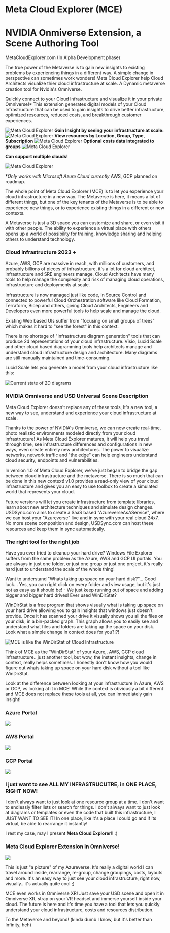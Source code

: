 # Meta Cloud Explorer (MCE)
# NVIDIA Onmiverse Extension, a Scene Authoring Tool

MetaCloudExplorer.com
(In Alpha Development phase)

The true power of the Metaverse is to gain new insights to existing problems by experiencing things in a different way.  A simple change in perspective can sometimes work wonders!  Meta Cloud Explorer help Cloud Architects visualize thier cloud infrastructure at scale.  A Dynamic metaverse creation tool for Nvidia's Omniverse.

Quickly connect to your Cloud Infrastructure and visualize it in your private Omniverse!*
This extension generates digital models of your Cloud Infrastructure that can be used to gain insights to drive better infrastructure, optimized resources, reduced costs, and breakthrough customer experiences.

![Meta Cloud Explorer](https://github.com/CloudArchitectLive/MetaCloudExplorer/blob/main/exts/meta.cloud.explorer.azure/data/resources/azurescaled.png)
**Gain Insight by seeing your infrastructure at scale:**
![Meta Cloud Explorer](https://github.com/CloudArchitectLive/MetaCloudExplorer/blob/main/exts/meta.cloud.explorer.azure/data/resources/resourcegroups.png)
**View resources by Location, Group, Type, Subscription**
![Meta Cloud Explorer](https://github.com/CloudArchitectLive/MetaCloudExplorer/blob/main/exts/meta.cloud.explorer.azure/data/resources/westus.png)
**Optional costs data integrated to groups**
![Meta Cloud Explorer](https://github.com/CloudArchitectLive/MetaCloudExplorer/blob/main/exts/meta.cloud.explorer.azure/data/resources/costs.png)

**Can support multiple clouds!**

![Meta Cloud Explorer](https://github.com/CloudArchitectLive/MetaCloudExplorer/blob/main/exts/meta.cloud.explorer.azure/data/resources/aws-azure-gcp.png)

**Only works with Microsoft Azure Cloud currently*
AWS, GCP planned on roadmap.

The whole point of Meta Cloud Explorer (MCE) is to let you experience your cloud infrastructure in a new way.  The Metaverse is here, it means a lot of different things, but one of the key tenants of the Metaverse is to be able to experience new things, or to experience existing things in a different or new contexts.

A Metaverse is just a 3D space you can customize and share, or even visit it with other people.  The ability to experience a virtual place with others opens up a world of possibility for training, knowledge sharing and helping others to understand technology.   

### Cloud Infrastructure 2023 +

Azure, AWS, GCP are massive in reach, with millions of customers, and probably billions of pieces of infrastructure, it's a lot for cloud architect, infrastructure and SRE engineers manage.  Cloud Architects have many tools to help manage the complexity and risk of managing cloud operations, infrastructure and deployments at scale.

Infrastructure is now managed just like code, in Source Control and connected to powerful Cloud Orchestration software like Cloud Formation, Terraform, Bicep and others, giving Cloud Architects, Engineers and Developers even more powerful tools to help scale and manage the cloud.

Existing Web based UIs suffer from "focusing on small groups of trees" which makes it hard to "see the forest" in this context.

There is no shortage of "Infrastructure diagram generation" tools that can produce 2d representations of your cloud infrastructure.  Visio, Lucid Scale and other cloud based diagramming tools help architects manage and understand cloud infrastructure design and architecture.  Many diagrams are still manually maintained and time-consuming. 

Lucid Scale lets you generate a model from your cloud infrastructure like this:

![Current state of 2D diagrams](https://d15shllkswkct0.cloudfront.net/wp-content/blogs.dir/1/files/2021/10/lucidscale-overview.png)

### NVIDIA Omniverse and USD Universal Scene Description

Meta Cloud Explorer doesn't replace any of these tools, It's a new tool, a new way to see, understand and experience your cloud infrastructure at scale.

Thanks to the power of NVIDIA's Omniverse, we can now create real-time, photo realistic environments modeled directly from your cloud infrastructure!
As Meta Cloud Explorer matures, it will help you travel through time, see infrastructure differences and configurations in new ways, even create entirely new architectures.  The power to visualize networks, network traffic and "the edge" can help engineers understand cloud security, endpoints and vulnerabilities. 

In version 1.0 of Meta Cloud Explorer, we've just began to bridge the gap between cloud infrastructure and the metaverse.  There is so much that can be done in this new context!  v1.0 provides a read-only view of your cloud infrastructure and gives you an easy to use toolbox to create a simulated world that represents your cloud.

Future versions will let you create infrastructure from template libraries, learn about new architecture techniques and simulate design changes.
USDSync.com aims to create a SaaS based "AzureverseAsAService", where we can host your "Azureverse" live and in sync with your real cloud 24x7.
No more scene composition and design, USDSync.com can host these resources and keep them in sync automatically.

### The right tool for the right job

Have you ever tried to cleanup your hard drive?  Windows File Explorer suffers from the same problem as the Azure, AWS and GCP UI portals.  You are always in just one folder, or just one group or just one project, it's really hard just to understand the scale of the whole thing!

Want to understand "Whats taking up space on your hard disk?"...  Good luck... Yes, you can right click on every folder and view usage, but it's just not as easy as it should be! - We just keep running out of space and adding bigger and bigger hard drives! Ever used WinDirStat?

WinDirStat is a free program that shows visually what is taking up space on your hard drive allowing you to gain insights that windows just doesn't provide.  Once it has scanned your drive it visually shows you all the files on your disk, in a bin-packed graph.  This graph allows you to easily see and understand what files and folders are taking up the space on your disk.  Look what a simple change in context does for you?!?!

![MCE is like the WinDirStat of Cloud Infrastructure](https://github.com/USDSync/MetaCloudExplorer/blob/ab0d10ca2035e5db79b426425c54b79eb70ad4d9/exts/meta.cloud.explorer.azure/data/resources/windirstat.png)

Think of MCE as the "WinDirStat" of your Azure,. AWS, GCP cloud infrastructure..  just another tool, but wow, the instant insights, change in context, really helps sometimes.  I honestly don't know how you would figure out whats taking up space on your hard disk without a tool like WinDirStat.

Look at the difference between looking at your infrastructure in Azure, AWS or GCP, vs looking at it in MCE!
While the context is obviously a bit different and MCE does not replace these tools at all, you can immediately gain insight!

### Azure Portal 
![](https://github.com/USDSync/MetaCloudExplorer/blob/0f864116d2b2ea3e65532fdf9f1b7105e79158ab/exts/meta.cloud.explorer.azure/data/resources/azure_resource_list.png)
### AWS Portal
![](https://github.com/USDSync/MetaCloudExplorer/blob/0f864116d2b2ea3e65532fdf9f1b7105e79158ab/exts/meta.cloud.explorer.azure/data/resources/aws_services_list.png)
### GCP Portal
![](https://github.com/USDSync/MetaCloudExplorer/blob/0f864116d2b2ea3e65532fdf9f1b7105e79158ab/exts/meta.cloud.explorer.azure/data/resources/google_cloud_ui.png)

### I just want to see ALL MY INFRASTRUCUTRE, in ONE PLACE, RIGHT NOW!
I don't always want to just look at one resource group at a time.  I don't want to endlessly filter lists or search for things. I don't always want to just look at diagrams or templates or even the code that built this infrastructure, I JUST WANT TO SEE IT!  In one place, like it's a place I could go and if its virtual, be able to rearrange it instantly!  

I rest my case, may I present **Meta Cloud Explorer**!! :)
### Meta Cloud Explorer Extension in Omniverse!
![](https://github.com/USDSync/MetaCloudExplorer/blob/0f864116d2b2ea3e65532fdf9f1b7105e79158ab/exts/meta.cloud.explorer.azure/data/resources/resourcegroups.png)

This is just "a picture" of my Azureverse.  It's really a digital world I can travel around inside, rearrange, re-group, change groupings, costs, layouts and more.  It's an easy way to just see your cloud infrastructure, right now, visually..  it's actually quite cool ;)

MCE even works in Omniverse XR!  Just save your USD scene and open it in Omniverse XR, strap on your VR headset and immerse yourself inside your cloud.  The future is here and it's time you have a tool that lets you quickly understand your cloud infrastructure, costs and resources distribution.

To the Metaverse and beyond! (kinda dumb I know, but it's better than Infinity, heh)

